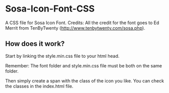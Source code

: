 Sosa-Icon-Font-CSS
==================

A CSS file for Sosa Icon Font. Credits: All the credit for the font goes to Ed Merrit from TenByTwenty (http://www.tenbytwenty.com/sosa.php).

How does it work? 
-----------------
Start by linking the style.min.css file to your html head.
<link rel="stylesheet" type="text/css" href="your_path/style.css"/>
Remember: The font folder and style.min.css file must be both on the same folder.

Then simply create a span with the class of the icon you like. You can check the classes in the index.html file.

